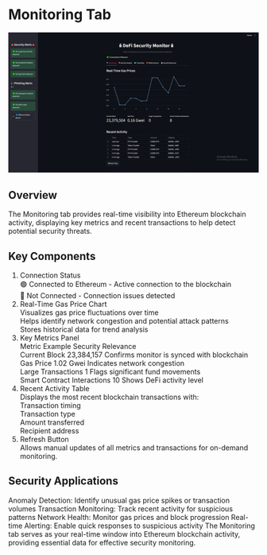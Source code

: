 # Monitoring Tab

![DeFi Security Monitor Dashboard](screenshots/dashboard.png)

## Overview
The Monitoring tab provides real-time visibility into Ethereum blockchain activity, displaying key metrics and recent transactions to help detect potential security threats.

## Key Components
1. Connection Status    
🟢 Connected to Ethereum - Active connection to the blockchain    
🔴 Not Connected - Connection issues detected    
3. Real-Time Gas Price Chart    
Visualizes gas price fluctuations over time    
Helps identify network congestion and potential attack patterns    
Stores historical data for trend analysis    
4. Key Metrics Panel    
Metric	Example	Security Relevance    
Current Block	23,384,157	Confirms monitor is synced with blockchain    
Gas Price	1.02 Gwei	Indicates network congestion    
Large Transactions	1	Flags significant fund movements    
Smart Contract Interactions	10	Shows DeFi activity level    
5. Recent Activity Table    
Displays the most recent blockchain transactions with:    
Transaction timing     
Transaction type     
Amount transferred    
Recipient address    
6. Refresh Button    
Allows manual updates of all metrics and transactions for on-demand monitoring.    

## Security Applications
Anomaly Detection: Identify unusual gas price spikes or transaction volumes
Transaction Monitoring: Track recent activity for suspicious patterns
Network Health: Monitor gas prices and block progression
Real-time Alerting: Enable quick responses to suspicious activity
The Monitoring tab serves as your real-time window into Ethereum blockchain activity, providing essential data for effective security monitoring.
